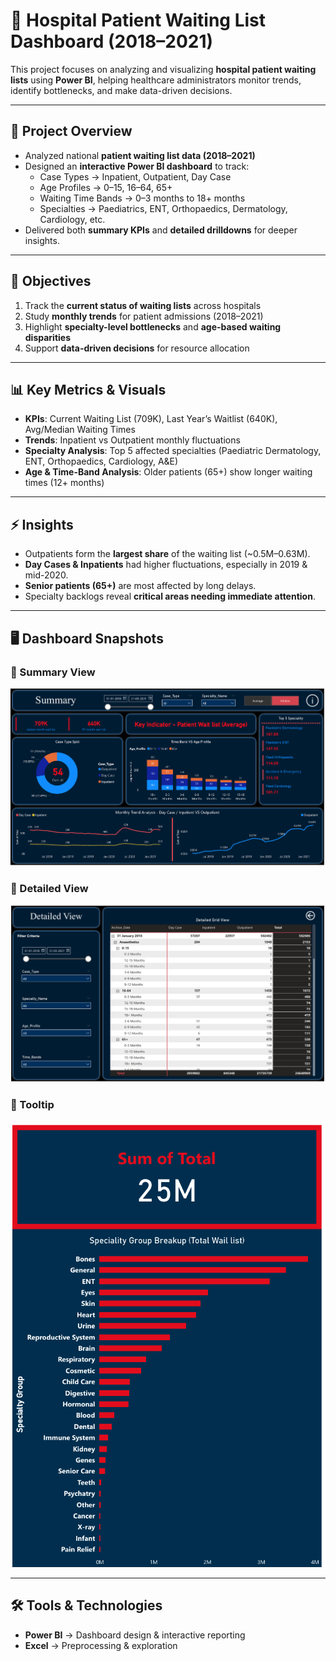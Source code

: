 # 🏥 Hospital Patient Waiting List Dashboard (2018–2021)

This project focuses on analyzing and visualizing **hospital patient waiting lists** using **Power BI**, helping healthcare administrators monitor trends, identify bottlenecks, and make data-driven decisions.

---

## 📌 Project Overview
- Analyzed national **patient waiting list data (2018–2021)**  
- Designed an **interactive Power BI dashboard** to track:  
  - Case Types → Inpatient, Outpatient, Day Case  
  - Age Profiles → 0–15, 16–64, 65+  
  - Waiting Time Bands → 0–3 months to 18+ months  
  - Specialties → Paediatrics, ENT, Orthopaedics, Dermatology, Cardiology, etc.  
- Delivered both **summary KPIs** and **detailed drilldowns** for deeper insights.  

---

## 🎯 Objectives
1. Track the **current status of waiting lists** across hospitals  
2. Study **monthly trends** for patient admissions (2018–2021)  
3. Highlight **specialty-level bottlenecks** and **age-based waiting disparities**  
4. Support **data-driven decisions** for resource allocation  

---

## 📊 Key Metrics & Visuals
- **KPIs**: Current Waiting List (709K), Last Year’s Waitlist (640K), Avg/Median Waiting Times  
- **Trends**: Inpatient vs Outpatient monthly fluctuations  
- **Specialty Analysis**: Top 5 affected specialties (Paediatric Dermatology, ENT, Orthopaedics, Cardiology, A&E)  
- **Age & Time-Band Analysis**: Older patients (65+) show longer waiting times (12+ months)  

---

## ⚡ Insights
- Outpatients form the **largest share** of the waiting list (~0.5M–0.63M).  
- **Day Cases & Inpatients** had higher fluctuations, especially in 2019 & mid-2020.  
- **Senior patients (65+)** are most affected by long delays.  
- Specialty backlogs reveal **critical areas needing immediate attention**.  

---

## 🖥️ Dashboard Snapshots
### 📌 Summary View  
![Summary View](https://github.com/AKHILESHsingh1/-Healthcare-Analytics-Project-/blob/main/Snapshot%20Hospital%20Dashboard-1.png)  

### 📌 Detailed View  
![Detailed View](https://github.com/AKHILESHsingh1/-Healthcare-Analytics-Project-/blob/main/Snapshot%20Hospital%20Dashboard-2.png)  

### 📌 Tooltip  
![Tooltip](https://github.com/AKHILESHsingh1/-Healthcare-Analytics-Project-/blob/main/Snapshot%20Hospital%20Dashboard-3.png)  

---

## 🛠️ Tools & Technologies
- **Power BI** → Dashboard design & interactive reporting   
- **Excel** → Preprocessing & exploration  
